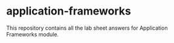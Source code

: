 # application-frameworks
This repository contains all the lab sheet answers for Application Frameworks module.
